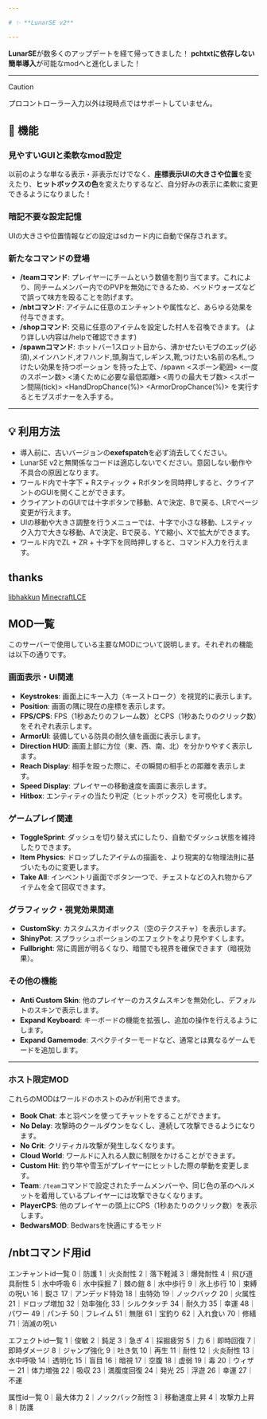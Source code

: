```yaml
---

# ✨ **LunarSE v2**

---
```


**LunarSE**が数多くのアップデートを経て帰ってきました！
**pchtxtに依存しない簡単導入**が可能なmodへと進化しました！

---

> [!CAUTION]
> プロコントローラー入力以外は現時点ではサポートしていません。

## 🌟 機能

### 見やすいGUIと柔軟なmod設定

以前のような単なる表示・非表示だけでなく、**座標表示UIの大きさや位置**を変えたり、**ヒットボックスの色**を変えたりするなど、自分好みの表示に柔軟に変更できるようになりました！

### 暗記不要な設定記憶

UIの大きさや位置情報などの設定はsdカード内に自動で保存されます。

### 新たなコマンドの登場

-   **/teamコマンド**: プレイヤーにチームという数値を割り当てます。これにより、同チームメンバー内でのPVPを無効にできるため、ベッドウォーズなどで誤って味方を殴ることを防げます。
-   **/nbtコマンド**: アイテムに任意のエンチャントや属性など、あらゆる効果を付与できます。
-   **/shopコマンド**: 交易に任意のアイテムを設定した村人を召喚できます。 (より詳しい内容は/helpで確認できます)
-   **/spawnコマンド**:  ホットバー1スロット目から、沸かせたいモブのエッグ(必須),メインハンド,オフハンド,頭,胸当て,レギンス,靴,つけたい名前の名札,つけたい効果を持つポーション を持った上で、/spawn <スポーン範囲> <一度のスポーン数> <湧くために必要な最低距離> <周りの最大モブ数> <スポーン間隔(tick)> <IsBaby> <IsNeverDespawn> <HP> <HandDropChance(%)> <ArmorDropChance(%)> を実行するとモブスポナーを入手する。

---

## 💡 利用方法

-   導入前に、古いバージョンの**exefspatch**を必ず消去してください。
-   LunarSE v2と無関係なコードは適応しないでください。意図しない動作や不具合の原因となります。
-   ワールド内で十字下 + Rスティック + Rボタンを同時押しすると、クライアントのGUIを開くことができます。
-   クライアントのGUIでは十字ボタンで移動、Aで決定、Bで戻る、LRでページ変更が行えます。
-   UIの移動や大きさ調整を行うメニューでは、十字で小さな移動、Lスティック入力で大きな移動、Aで決定、Bで戻る、Yで縮小、Xで拡大ができます。
-   ワールド内でZL + ZR + 十字下を同時押しすると、コマンド入力を行えます。

## thanks
[libhakkun](https://github.com/fruityloops1/LibHakkun)
[MinecraftLCE](https://github.com/GRAnimated/MinecraftLCE)

## MOD一覧

このサーバーで使用している主要なMODについて説明します。それぞれの機能は以下の通りです。

### 画面表示・UI関連

* **Keystrokes**: 画面上にキー入力（キーストローク）を視覚的に表示します。
* **Position**: 画面の隅に現在の座標を表示します。
* **FPS/CPS**: FPS（1秒あたりのフレーム数）とCPS（1秒あたりのクリック数）をそれぞれ表示します。
* **ArmorUI**: 装備している防具の耐久値を画面に表示します。
* **Direction HUD**: 画面上部に方位（東、西、南、北）を分かりやすく表示します。
* **Reach Display**: 相手を殴った際に、その瞬間の相手との距離を表示します。
* **Speed Display**: プレイヤーの移動速度を画面に表示します。
* **Hitbox**: エンティティの当たり判定（ヒットボックス）を可視化します。

### ゲームプレイ関連

* **ToggleSprint**: ダッシュを切り替え式にしたり、自動でダッシュ状態を維持したりできます。
* **Item Physics**: ドロップしたアイテムの描画を、より現実的な物理法則に基づいたものに変更します。
* **Take All**: インベントリ画面でボタン一つで、チェストなどの入れ物からアイテムを全て回収できます。

### グラフィック・視覚効果関連

* **CustomSky**: カスタムスカイボックス（空のテクスチャ）を表示します。
* **ShinyPot**: スプラッシュポーションのエフェクトをより見やすくします。
* **Fullbright**: 常に周囲が明るくなり、暗闇でも視界を確保できます（暗視効果）。

### その他の機能

* **Anti Custom Skin**: 他のプレイヤーのカスタムスキンを無効化し、デフォルトのスキンで表示します。
* **Expand Keyboard**: キーボードの機能を拡張し、追加の操作を行えるようにします。
* **Expand Gamemode**: スペクテイターモードなど、通常とは異なるゲームモードを追加します。

---

### ホスト限定MOD

これらのMODはワールドのホストのみが利用できます。

* **Book Chat**: 本と羽ペンを使ってチャットをすることができます。
* **No Delay**: 攻撃時のクールダウンをなくし、連続して攻撃できるようになります。
* **No Crit**: クリティカル攻撃が発生しなくなります。
* **Cloud World**: ワールドに入れる人数に制限をかけることができます。
* **Custom Hit**: 釣り竿や雪玉がプレイヤーにヒットした際の挙動を変更します。
* **Team**: `/team`コマンドで設定されたチームメンバーや、同じ色の革のヘルメットを着用しているプレイヤーには攻撃できなくなります。
* **PlayerCPS**: 他のプレイヤーの頭上にCPS（1秒あたりのクリック数）を表示します。
* **BedwarsMOD**: Bedwarsを快適にするモッド


## /nbtコマンド用id

エンチャントid一覧
0｜防護
1｜火炎耐性
2｜落下軽減
3｜爆発耐性
4｜飛び道具耐性
5｜水中呼吸
6｜水中採掘
7｜棘の鎧
8｜水中歩行
9｜氷上歩行
10｜束縛の呪い
16｜鋭さ
17｜アンデッド特効
18｜虫特効
19｜ノックバック
20｜火属性
21｜ドロップ増加
32｜効率強化
33｜シルクタッチ
34｜耐久力
35｜幸運
48｜パワー
49｜パンチ
50｜フレイム
51｜無限
61｜宝釣り
62｜入れ食い
70｜修繕
71｜消滅の呪い

エフェクトid一覧
1｜俊敏
2｜鈍足
3｜急ぎ
4｜採掘疲労
5｜力
6｜即時回復
7｜即時ダメージ
8｜ジャンプ強化
9｜吐き気
10｜再生
11｜耐性
12｜火炎耐性
13｜水中呼吸
14｜透明化
15｜盲目
16｜暗視
17｜空腹
18｜虚弱
19｜毒
20｜ウィザー
21｜体力増強
22｜吸収
23｜満腹度回復
24｜発光
25｜浮遊
26｜幸運
27｜不運

属性id一覧
0｜最大体力
2｜ノックバック耐性
3｜移動速度上昇
4｜攻撃力上昇
8｜防護
